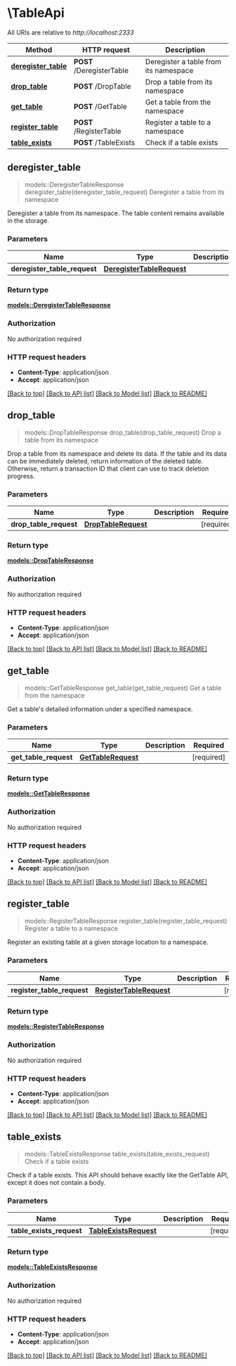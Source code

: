 # \TableApi

All URIs are relative to *http://localhost:2333*

Method | HTTP request | Description
------------- | ------------- | -------------
[**deregister_table**](TableApi.md#deregister_table) | **POST** /DeregisterTable | Deregister a table from its namespace
[**drop_table**](TableApi.md#drop_table) | **POST** /DropTable | Drop a table from its namespace
[**get_table**](TableApi.md#get_table) | **POST** /GetTable | Get a table from the namespace
[**register_table**](TableApi.md#register_table) | **POST** /RegisterTable | Register a table to a namespace
[**table_exists**](TableApi.md#table_exists) | **POST** /TableExists | Check if a table exists



## deregister_table

> models::DeregisterTableResponse deregister_table(deregister_table_request)
Deregister a table from its namespace

Deregister a table from its namespace. The table content remains available in the storage. 

### Parameters


Name | Type | Description  | Required | Notes
------------- | ------------- | ------------- | ------------- | -------------
**deregister_table_request** | [**DeregisterTableRequest**](DeregisterTableRequest.md) |  | [required] |

### Return type

[**models::DeregisterTableResponse**](DeregisterTableResponse.md)

### Authorization

No authorization required

### HTTP request headers

- **Content-Type**: application/json
- **Accept**: application/json

[[Back to top]](#) [[Back to API list]](../README.md#documentation-for-api-endpoints) [[Back to Model list]](../README.md#documentation-for-models) [[Back to README]](../README.md)


## drop_table

> models::DropTableResponse drop_table(drop_table_request)
Drop a table from its namespace

Drop a table from its namespace and delete its data. If the table and its data can be immediately deleted, return information of the deleted table. Otherwise, return a transaction ID that client can use to track deletion progress. 

### Parameters


Name | Type | Description  | Required | Notes
------------- | ------------- | ------------- | ------------- | -------------
**drop_table_request** | [**DropTableRequest**](DropTableRequest.md) |  | [required] |

### Return type

[**models::DropTableResponse**](DropTableResponse.md)

### Authorization

No authorization required

### HTTP request headers

- **Content-Type**: application/json
- **Accept**: application/json

[[Back to top]](#) [[Back to API list]](../README.md#documentation-for-api-endpoints) [[Back to Model list]](../README.md#documentation-for-models) [[Back to README]](../README.md)


## get_table

> models::GetTableResponse get_table(get_table_request)
Get a table from the namespace

Get a table's detailed information under a specified namespace. 

### Parameters


Name | Type | Description  | Required | Notes
------------- | ------------- | ------------- | ------------- | -------------
**get_table_request** | [**GetTableRequest**](GetTableRequest.md) |  | [required] |

### Return type

[**models::GetTableResponse**](GetTableResponse.md)

### Authorization

No authorization required

### HTTP request headers

- **Content-Type**: application/json
- **Accept**: application/json

[[Back to top]](#) [[Back to API list]](../README.md#documentation-for-api-endpoints) [[Back to Model list]](../README.md#documentation-for-models) [[Back to README]](../README.md)


## register_table

> models::RegisterTableResponse register_table(register_table_request)
Register a table to a namespace

Register an existing table at a given storage location to a namespace. 

### Parameters


Name | Type | Description  | Required | Notes
------------- | ------------- | ------------- | ------------- | -------------
**register_table_request** | [**RegisterTableRequest**](RegisterTableRequest.md) |  | [required] |

### Return type

[**models::RegisterTableResponse**](RegisterTableResponse.md)

### Authorization

No authorization required

### HTTP request headers

- **Content-Type**: application/json
- **Accept**: application/json

[[Back to top]](#) [[Back to API list]](../README.md#documentation-for-api-endpoints) [[Back to Model list]](../README.md#documentation-for-models) [[Back to README]](../README.md)


## table_exists

> models::TableExistsResponse table_exists(table_exists_request)
Check if a table exists

Check if a table exists. This API should behave exactly like the GetTable API, except it does not contain a body. 

### Parameters


Name | Type | Description  | Required | Notes
------------- | ------------- | ------------- | ------------- | -------------
**table_exists_request** | [**TableExistsRequest**](TableExistsRequest.md) |  | [required] |

### Return type

[**models::TableExistsResponse**](TableExistsResponse.md)

### Authorization

No authorization required

### HTTP request headers

- **Content-Type**: application/json
- **Accept**: application/json

[[Back to top]](#) [[Back to API list]](../README.md#documentation-for-api-endpoints) [[Back to Model list]](../README.md#documentation-for-models) [[Back to README]](../README.md)

